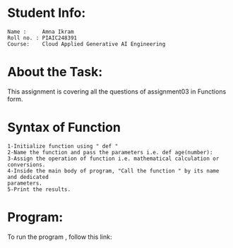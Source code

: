 # Student Info:
    Name :     Amna Ikram
    Roll no. : PIAIC248391
    Course:    Cloud Applied Generative AI Engineering

# About the Task:
 This assignment is covering all the questions of  assignment03 in Functions form.
 
 # Syntax of Function
    1-Initialize function using " def " 
    2-Name the function and pass the parameters i.e. def age(number):
    3-Assign the operation of function i.e. mathematical calculation or conversions.
    4-Inside the main body of program, "Call the function " by its name and dedicated
    parameters.
    5-Print the results.

# Program:
 To run the program , follow this link:


